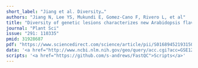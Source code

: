 ```yaml
---
short_label: "Jiang et al. Diversity…"
authors: "Jiang N, Lee YS, Mukundi E, Gomez-Cano F, Rivero L, et al"
title: "Diversity of genetic lesions characterizes new Arabidopsis flavonoid pigment mutant alleles from T-DNA collections"
journal: "Plant Sci"
issue: "291: 110335"
pmid: 31928687
pdf: "https://www.sciencedirect.com/science/article/pii/S0168945219315080/pdfft"
data: '<a href="http://www.ncbi.nlm.nih.gov/geo/query/acc.cgi?acc=GSE129589">GEO</a>'
scripts: '<a href="https://github.com/s-andrews/FastQC">Scripts</a>'
---
```


